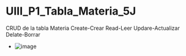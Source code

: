 # UIII_P1_Tabla_Materia_5J
CRUD de la tabla Materia Create-Crear Read-Leer Updare-Actualizar Delate-Borrar 
- ![image](https://github.com/user-attachments/assets/673d8873-ae1b-4584-86d2-d660f7bbb05e)
